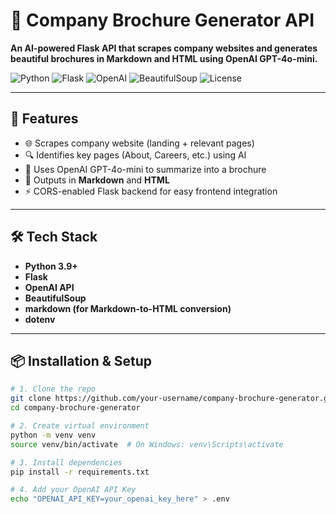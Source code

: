 # 🏢 Company Brochure Generator API

**An AI-powered Flask API that scrapes company websites and generates beautiful brochures in Markdown and HTML using OpenAI GPT-4o-mini.**

![Python](https://img.shields.io/badge/Python-3.9%2B-blue)
![Flask](https://img.shields.io/badge/Flask-lightgrey)
![OpenAI](https://img.shields.io/badge/OpenAI-GPT--4o--mini-blueviolet)
![BeautifulSoup](https://img.shields.io/badge/HTML%20Scraper-BeautifulSoup-yellowgreen)
![License](https://img.shields.io/badge/License-MIT-green)

---

## 🚀 Features

- 🌐 Scrapes company website (landing + relevant pages)
- 🔍 Identifies key pages (About, Careers, etc.) using AI
- 🧠 Uses OpenAI GPT-4o-mini to summarize into a brochure
- 📄 Outputs in **Markdown** and **HTML**
- ⚡ CORS-enabled Flask backend for easy frontend integration

---

## 🛠️ Tech Stack

- **Python 3.9+**
- **Flask**
- **OpenAI API**
- **BeautifulSoup**
- **markdown (for Markdown-to-HTML conversion)**
- **dotenv**

---

## 📦 Installation & Setup

```bash
# 1. Clone the repo
git clone https://github.com/your-username/company-brochure-generator.git
cd company-brochure-generator

# 2. Create virtual environment
python -m venv venv
source venv/bin/activate  # On Windows: venv\Scripts\activate

# 3. Install dependencies
pip install -r requirements.txt

# 4. Add your OpenAI API Key
echo "OPENAI_API_KEY=your_openai_key_here" > .env
